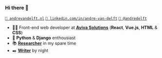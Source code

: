 ### Hi there 👋

[`👤 andrevandelft.nl`](https://andrevandelft.nl) [`🔗 linkedin.com/in/andre-van-delft`](https://www.linkedin.com/in/andre-van-delft/) [`📸 @andredelft`](https://instagram.com/andredelft)

* 🧑‍💻 Front-end web developer at [**Aviva Solutions**](https://avivasolutions.nl/en) (**React**, **Vue.js**, **HTML** & **CSS**)
* 🐍 **Python** & **Django** enthousiast
* 📚 [**Researcher**](https://github.com/andredelft/phusis-index) in my spare time
* ✒️ [**Writer**](https://andrevandelft.nl/essays) by night
